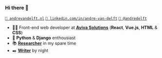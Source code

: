 ### Hi there 👋

[`👤 andrevandelft.nl`](https://andrevandelft.nl) [`🔗 linkedin.com/in/andre-van-delft`](https://www.linkedin.com/in/andre-van-delft/) [`📸 @andredelft`](https://instagram.com/andredelft)

* 🧑‍💻 Front-end web developer at [**Aviva Solutions**](https://avivasolutions.nl/en) (**React**, **Vue.js**, **HTML** & **CSS**)
* 🐍 **Python** & **Django** enthousiast
* 📚 [**Researcher**](https://github.com/andredelft/phusis-index) in my spare time
* ✒️ [**Writer**](https://andrevandelft.nl/essays) by night
